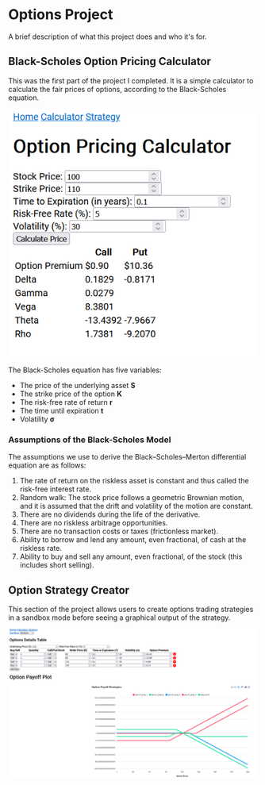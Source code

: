 # Options Project

A brief description of what this project does and who it's for.

## Black-Scholes Option Pricing Calculator

This was the first part of the project I completed. It is a simple calculator to calculate the fair prices of options, according to the Black-Scholes equation.

![Calculator](readme_files/calculator.png)

The Black-Scholes equation has five variables: 
- The price of the underlying asset **S**
- The strike price of the option **K**
- The risk-free rate of return **r**
- The time until expiration **t**
- Volatility **σ** 

### Assumptions of the Black-Scholes Model

The assumptions we use to derive the Black–Scholes–Merton differential equation are as follows:

1. The rate of return on the riskless asset is constant and thus called the risk-free interest rate.
2. Random walk: The stock price follows a geometric Brownian motion, and it is assumed that the drift and volatility of the motion are constant.
3. There are no dividends during the life of the derivative.
4. There are no riskless arbitrage opportunities.
5. There are no transaction costs or taxes (frictionless market).
6. Ability to borrow and lend any amount, even fractional, of cash at the riskless rate.
7. Ability to buy and sell any amount, even fractional, of the stock (this includes short selling).

## Option Strategy Creator

This section of the project allows users to create options trading strategies in a sandbox mode before seeing a graphical output of the strategy.

![sandbox](readme_files/sandbox.png)